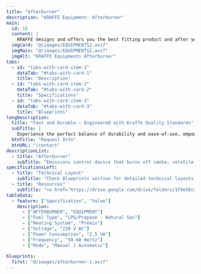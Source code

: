 ```yaml
---
title: "Afterburner"
description: "KRAFFE Equipment: Afterburner" 
main:
  id: 18
  content: |
    KRAFFE designs and offers you the best fitting product and after you start to use the products, KRAFFE offers you a 7/24 online customer support.
  imgCard: "@/images/EQUIPMENTS2.avif"
  imgMain: "@/images/EQUIPMENTS2.avif"
  imgAlt: "KRAFFE Equipments Afterburner"
tabs:
  - id: "tabs-with-card-item-1"
    dataTab: "#tabs-with-card-1"
    title: "Description"
  - id: "tabs-with-card-item-2"
    dataTab: "#tabs-with-card-2"
    title: "Specifications"
  - id: "tabs-with-card-item-3"
    dataTab: "#tabs-with-card-3"
    title: "Blueprints"
longDescription:
  title: "Fast and Durable – Engineered with Kraffe Quality Standards"
  subTitle: |
    Experience the perfect balance of durability and ease-of-use, empowering you to create extraordinary coffee experiences with confidence and precision. Check out the Afterburner from KRAFFE ROASTERS equipment.
  btnTitle: "Request Info"
  btnURL: "/contact"
descriptionList:
  - title: "Afterburner"
    subTitle: "Emissions control device that burns off smoke, volatile organic compounds (VOCs), and odors from the roasting process at high temperatures. It helps meet environmental regulations and reduces air pollution."
specificationsLeft:
  - title: "Technical Layout"
    subTitle: "Check Blueprints section for detailed technical layouts."
  - title: "Resources"
    subTitle: "<a href='https://drive.google.com/drive/folders/1F9e5EnI17jGkLRrw7HO03CCXrCJqcPnb' target='_blank' rel='noopener noreferrer' class='text-orange-500 hover:text-orange-600 dark:text-orange-400 dark:hover:text-orange-300 hover:underline'>Download User Manuals and Catalogs</a>"
tableData:
  - feature: ["Specification", "Value"]
    description:
      - ["AFTERBURNER", "EQUIPMENT"]
      - ["Fuel Type", "LPG/Propane - Natural Gas"]
      - ["Heating System", "Premix"]
      - ["Voltage", "220 V AC"]
      - ["Power Consumption", "2,5 VA"]
      - ["Frequency", "50-60 Hertz"]
      - ["Mode", "Manual / Automatic"]
    
blueprints:
  first: "@/images/afterburner-1.avif"
---
```

